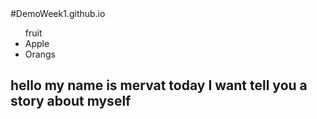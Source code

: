 <html>
  #DemoWeek1.github.io
  <p>
    
  </p>
  <ul> fruit 
    <li> Apple</li>
    <li> Orangs</li>
  </ul>
<h2>hello my name is mervat today I want tell you a story about myself </h2>
</html>
